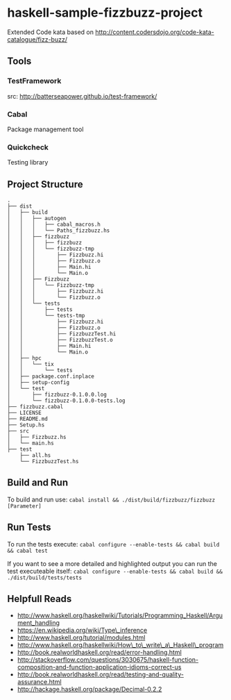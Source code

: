 haskell-sample-fizzbuzz-project
===============================
Extended Code kata based on http://content.codersdojo.org/code-kata-catalogue/fizz-buzz/


## Tools

### TestFramework

src: http://batterseapower.github.io/test-framework/

### Cabal

Package management tool

### Quickcheck

Testing library

## Project Structure
```tree
.
├── dist
│   ├── build
│   │   ├── autogen
│   │   │   ├── cabal_macros.h
│   │   │   └── Paths_fizzbuzz.hs
│   │   ├── fizzbuzz
│   │   │   ├── fizzbuzz
│   │   │   └── fizzbuzz-tmp
│   │   │       ├── Fizzbuzz.hi
│   │   │       ├── Fizzbuzz.o
│   │   │       ├── Main.hi
│   │   │       └── Main.o
│   │   ├── Fizzbuzz
│   │   │   └── Fizzbuzz-tmp
│   │   │       ├── Fizzbuzz.hi
│   │   │       └── Fizzbuzz.o
│   │   └── tests
│   │       ├── tests
│   │       └── tests-tmp
│   │           ├── Fizzbuzz.hi
│   │           ├── Fizzbuzz.o
│   │           ├── FizzbuzzTest.hi
│   │           ├── FizzbuzzTest.o
│   │           ├── Main.hi
│   │           └── Main.o
│   ├── hpc
│   │   └── tix
│   │       └── tests
│   ├── package.conf.inplace
│   ├── setup-config
│   └── test
│       ├── fizzbuzz-0.1.0.0.log
│       └── fizzbuzz-0.1.0.0-tests.log
├── fizzbuzz.cabal
├── LICENSE
├── README.md
├── Setup.hs
├── src
│   ├── Fizzbuzz.hs
│   └── main.hs
├── test
    ├── all.hs
    └── FizzbuzzTest.hs
```


## Build and Run

To build and run use:
`cabal install && ./dist/build/fizzbuzz/fizzbuzz [Parameter]`

## Run Tests

To run the tests execute:
`cabal configure --enable-tests && cabal build && cabal test`

If you want to see a more detailed and highlighted output you can run the test executeable itself:
`cabal configure --enable-tests && cabal build && ./dist/build/tests/tests`


## Helpfull Reads

* http://www.haskell.org/haskellwiki/Tutorials/Programming_Haskell/Argument_handling
* https://en.wikipedia.org/wiki/Type\_inference
* http://www.haskell.org/tutorial/modules.html
* http://www.haskell.org/haskellwiki/How\_to\_write\_a\_Haskell\_program
* http://book.realworldhaskell.org/read/error-handling.html
* http://stackoverflow.com/questions/3030675/haskell-function-composition-and-function-application-idioms-correct-us
* http://book.realworldhaskell.org/read/testing-and-quality-assurance.html
* http://hackage.haskell.org/package/Decimal-0.2.2
